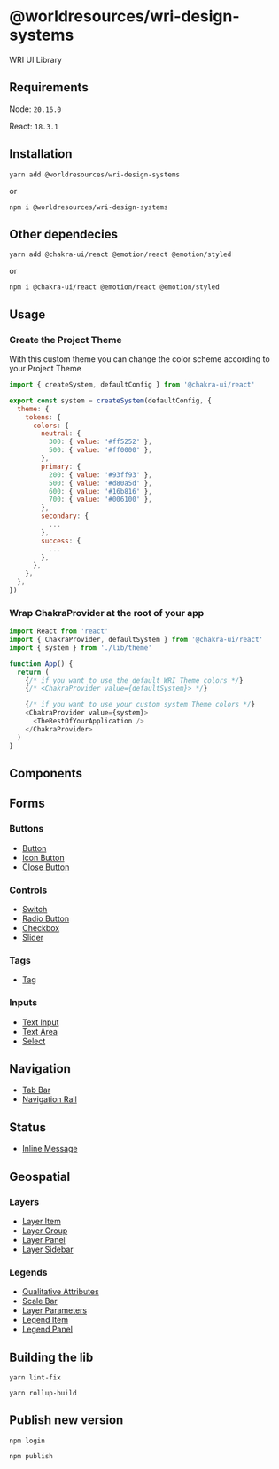 # @worldresources/wri-design-systems

WRI UI Library

## Requirements

Node: `20.16.0`

React: `18.3.1`

## Installation

```
yarn add @worldresources/wri-design-systems
```

or

```
npm i @worldresources/wri-design-systems
```

## Other dependecies

```
yarn add @chakra-ui/react @emotion/react @emotion/styled
```

or

```
npm i @chakra-ui/react @emotion/react @emotion/styled
```

## Usage

### Create the Project Theme

With this custom theme you can change the color scheme according to your Project Theme

```js
import { createSystem, defaultConfig } from '@chakra-ui/react'

export const system = createSystem(defaultConfig, {
  theme: {
    tokens: {
      colors: {
        neutral: {
          300: { value: '#ff5252' },
          500: { value: '#ff0000' },
        },
        primary: {
          200: { value: '#93ff93' },
          500: { value: '#d80a5d' },
          600: { value: '#16b816' },
          700: { value: '#006100' },
        },
        secondary: {
          ...
        },
        success: {
          ...
        },
      },
    },
  },
})
```

### Wrap ChakraProvider at the root of your app

```js
import React from 'react'
import { ChakraProvider, defaultSystem } from '@chakra-ui/react'
import { system } from './lib/theme'

function App() {
  return (
    {/* if you want to use the default WRI Theme colors */}
    {/* <ChakraProvider value={defaultSystem}> */}

    {/* if you want to use your custom system Theme colors */}
    <ChakraProvider value={system}>
      <TheRestOfYourApplication />
    </ChakraProvider>
  )
}
```

## Components

## Forms

### Buttons

- [Button](https://github.com/wri/wri-design-systems/tree/main/src/components/Buttons/Button)
- [Icon Button](https://github.com/wri/wri-design-systems/tree/main/src/components/Buttons/IconButton)
- [Close Button](https://github.com/wri/wri-design-systems/tree/main/src/components/Buttons/CloseButton)

### Controls

- [Switch](https://github.com/wri/wri-design-systems/tree/main/src/components/Switch)
- [Radio Button](https://github.com/wri/wri-design-systems/tree/main/src/components/Radio)
- [Checkbox](https://github.com/wri/wri-design-systems/tree/main/src/components/Checkbox)
- [Slider](https://github.com/wri/wri-design-systems/tree/main/src/components/Slider)

### Tags

- [Tag](https://github.com/wri/wri-design-systems/tree/main/src/components/Tag)

### Inputs

- [Text Input](https://github.com/wri/wri-design-systems/tree/main/src/components/TextInput)
- [Text Area](https://github.com/wri/wri-design-systems/tree/main/src/components/Textarea)
- [Select](https://github.com/wri/wri-design-systems/tree/main/src/components/Forms/Inputs/Select)

## Navigation

- [Tab Bar](https://github.com/wri/wri-design-systems/tree/main/src/components/TabBar)
- [Navigation Rail](https://github.com/wri/wri-design-systems/tree/main/src/components/NavigationRail)

## Status

- [Inline Message](https://github.com/wri/wri-design-systems/tree/main/src/components/InlineMessage)

## Geospatial

### Layers

- [Layer Item](https://github.com/wri/wri-design-systems/tree/main/src/components/Layer/LayerItem)
- [Layer Group](https://github.com/wri/wri-design-systems/tree/main/src/components/Layer/LayerGroup)
- [Layer Panel](https://github.com/wri/wri-design-systems/tree/main/src/components/Layer/LayerPanel)
- [Layer Sidebar](https://github.com/wri/wri-design-systems/tree/main/src/components/Layer/LayerSidebar)

### Legends

- [Qualitative Attributes](https://github.com/wri/wri-design-systems/tree/main/src/components/Legend/QualitativeLegend)
- [Scale Bar](https://github.com/wri/wri-design-systems/tree/main/src/components/Legend/ScaleBar)
- [Layer Parameters](https://github.com/wri/wri-design-systems/tree/main/src/components/Legend/LayerParameters)
- [Legend Item](https://github.com/wri/wri-design-systems/tree/main/src/components/Legend/LegendItem)
- [Legend Panel](https://github.com/wri/wri-design-systems/tree/main/src/components/Legend/LegendPanel)

## Building the lib

```
yarn lint-fix
```

```
yarn rollup-build
```

## Publish new version

```
npm login
```

```
npm publish
```

